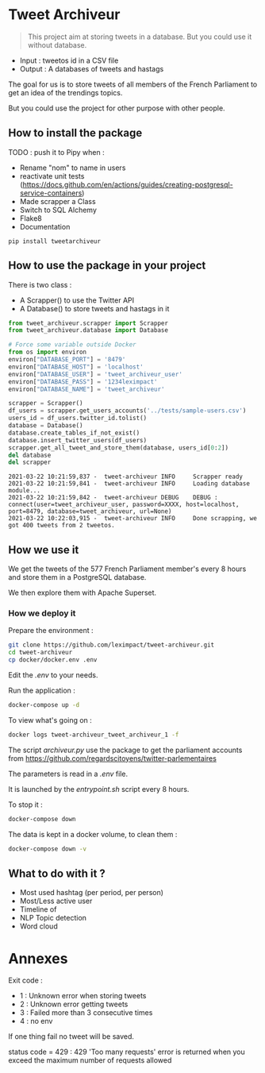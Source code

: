 # Tweet Archiveur
> This project aim at storing tweets in a database. But you could use it without database.


- Input : tweetos id in a CSV file
- Output : A databases of tweets and hastags

The goal for us is to store tweets of all members of the French Parliament to get an idea of the trendings topics.

But you could use the project for other purpose with other people.

## How to install the package

TODO : push it to Pipy when :
- Rename "nom" to name in users
- reactivate unit tests (https://docs.github.com/en/actions/guides/creating-postgresql-service-containers)
- Made scrapper a Class
- Switch to SQL Alchemy
- Flake8
- Documentation

`pip install tweetarchiveur`

## How to use the package in your project

There is two class :
- A Scrapper() to use the Twitter API
- A Database() to store tweets and hastags in it

```python
from tweet_archiveur.scrapper import Scrapper
from tweet_archiveur.database import Database

# Force some variable outside Docker
from os import environ
environ["DATABASE_PORT"] = '8479'
environ["DATABASE_HOST"] = 'localhost'
environ["DATABASE_USER"] = 'tweet_archiveur_user'
environ["DATABASE_PASS"] = '1234leximpact'
environ["DATABASE_NAME"] = 'tweet_archiveur'

scrapper = Scrapper()
df_users = scrapper.get_users_accounts('../tests/sample-users.csv')
users_id = df_users.twitter_id.tolist()
database = Database()
database.create_tables_if_not_exist()
database.insert_twitter_users(df_users)
scrapper.get_all_tweet_and_store_them(database, users_id[0:2])
del database
del scrapper
```

    2021-03-22 10:21:59,837 -  tweet-archiveur INFO     Scrapper ready
    2021-03-22 10:21:59,841 -  tweet-archiveur INFO     Loading database module...
    2021-03-22 10:21:59,842 -  tweet-archiveur DEBUG    DEBUG : connect(user=tweet_archiveur_user, password=XXXX, host=localhost, port=8479, database=tweet_archiveur, url=None)
    2021-03-22 10:22:03,915 -  tweet-archiveur INFO     Done scrapping, we got 400 tweets from 2 tweetos.


## How we use it

We get the tweets of the 577 French Parliament member's every 8 hours and store them in a PostgreSQL database.

We then explore them with Apache Superset.

### How we deploy it

Prepare the environment :
```sh
git clone https://github.com/leximpact/tweet-archiveur.git
cd tweet-archiveur
cp docker/docker.env .env
```

Edit the _.env_ to your needs.

Run the application :
```sh
docker-compose up -d
```

To view what's going on :
```sh
docker logs tweet-archiveur_tweet_archiveur_1 -f
```

The script _archiveur.py_ use the package to get the parliament accounts from https://github.com/regardscitoyens/twitter-parlementaires

The parameters is read in a _.env_ file.

It is launched by the _entrypoint.sh_ script every 8 hours.

To stop it :
```sh
docker-compose down
```

The data is kept in a docker volume, to clean them :
```sh
docker-compose down -v
```

## What to do with it ?

- Most used hashtag (per period, per person)
- Most/Less active user
- Timeline of 
- NLP Topic detection
- Word cloud

# Annexes

Exit code :
- 1 : Unknown error when storing tweets
- 2 : Unknown error getting tweets
- 3 : Failed more than 3 consecutive times
- 4 : no env

If one thing fail no tweet will be saved.

status code = 429 : 429 'Too many requests' error is returned when you exceed the maximum number of requests allowed 
